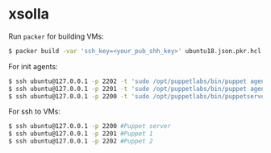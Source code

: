 # xsolla

Run `packer` for building VMs:
```bash
$ packer build -var 'ssh_key=<your_pub_shh_key>' ubuntu18.json.pkr.hcl
```


For init agents:
```bash
$ ssh ubuntu@127.0.0.1 -p 2202 -t 'sudo /opt/puppetlabs/bin/puppet agent -t'
$ ssh ubuntu@127.0.0.1 -p 2201 -t 'sudo /opt/puppetlabs/bin/puppet agent -t'
$ ssh ubuntu@127.0.0.1 -p 2200 -t 'sudo /opt/puppetlabs/bin/puppetserver ca sign --all'
```

For ssh to VMs:
```bash
$ ssh ubuntu@127.0.0.1 -p 2200 #Puppet server
$ ssh ubuntu@127.0.0.1 -p 2201 #Puppet 1
$ ssh ubuntu@127.0.0.1 -p 2202 #Puppet 2
```
